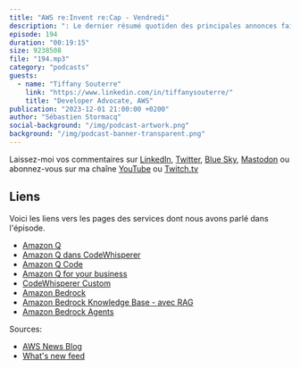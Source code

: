 ```yaml
---
title: "AWS re:Invent re:Cap - Vendredi"
description: ": Le dernier résumé quotiden des principales annonces faites à re:Invent 2023. Enregistré à Las Vegas le Vendredi 1er décembre 2023."
episode: 194
duration: "00:19:15"
size: 9238508
file: "194.mp3"
category: "podcasts"
guests:
  - name: "Tiffany Souterre"
    link: "https://www.linkedin.com/in/tiffanysouterre/"
    title: "Developer Advocate, AWS"
publication: "2023-12-01 21:00:00 +0200"
author: "Sébastien Stormacq"
social-background: "/img/podcast-artwork.png"
background: "/img/podcast-banner-transparent.png"
---
```


Laissez-moi vos commentaires sur [LinkedIn](https://www.linkedin.com/in/sebastienstormacq/), [Twitter](https://twitter.com/sebsto), [Blue Sky](https://bsky.app/profile/sebsto.bsky.social), [Mastodon](https://awscommunity.social/@sebsto) ou abonnez-vous sur ma chaîne [YouTube](https://www.youtube.com/sebsto) ou [Twitch.tv](https://www.twitch.tv/sebAWS)

## Liens

Voici les liens vers les pages des services dont nous avons parlé dans l'épisode.

- [Amazon Q](https://aws.amazon.com/q/)
- [Amazon Q dans CodeWhisperer](https://aws.amazon.com/codewhisperer/q/)
- [Amazon Q Code](https://aws.amazon.com/blogs/aws/upgrade-your-java-applications-with-amazon-q-code-transformation-preview/)
- [Amazon Q for your business](https://aws.amazon.com/q/business-expert/)
- [CodeWhisperer Custom](https://aws.amazon.com/codewhisperer/customize/)
- [Amazon Bedrock](https://aws.amazon.com/bedrock/)
- [Amazon Bedrock Knowledge Base - avec RAG](https://aws.amazon.com/bedrock/knowledge-bases/)
- [Amazon Bedrock Agents](https://aws.amazon.com/bedrock/agents/)


Sources: 

- [AWS News Blog](https://aws.amazon.com/blogs/aws/)
- [What's new feed](https://aws.amazon.com/about-aws/whats-new/2023/)
